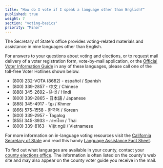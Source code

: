 ```yaml
---
title: "How do I vote if I speak a language other than English?"
published: true
weight: 7
section: "voting-basics"
priority: "Minor"
---
```

The Secretary of State's office provides voting-related materials and assistance in nine languages other than English.  

For answers to your questions about voting and elections, or to request mail delivery of a voter registration form, vote-by-mail application, or the [Official Voter Information Guide](http://www.voterguide.sos.ca.gov/) in any of these languages, please call one of the toll-free Voter Hotlines shown below.  

- (800) 232-VOTA (8682) - español / Spanish  
- (800) 339-2857 - 中文 / Chinese  
- (888) 345-2692 - हिन्दी / Hindi
- (800) 339-2865 - 日本語 / Japanese  
- (888) 345-4917 - ខ្មែរ / Khmer
- (866) 575-1558 - 한국어 / Korean  
- (800) 339-2957 - Tagalog  
- (855) 345-3933 - ภาษาไทย / Thai  
- (800) 339-8163 - Việt ngữ / Vietnamese  

For more information on in-language voting resources visit the [California Secretary of State](http://www.sos.ca.gov/elections/voting-resources/) and read this handy [Language Assistance Fact Sheet](http://advancingjustice-la.org/sites/default/files/LanguageAssistanceFactSheet.pdf).  

To find out what languages are available in your county, contact your [county elections office](#section-election-office-contact). The information is often listed on the county's web site and may also appear on the county voter guide you receive in the mail.
